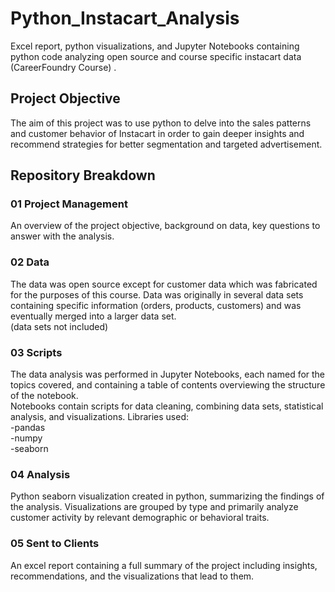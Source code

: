 # Python_Instacart_Analysis
Excel report, python visualizations, and Jupyter Notebooks containing python code analyzing open source and course specific instacart data (CareerFoundry Course) .

## Project Objective
The aim of this project was to use python to delve into the sales patterns and customer behavior of Instacart in order to gain deeper insights and recommend strategies for better segmentation and targeted advertisement. 

## Repository Breakdown

### 01 Project Management
 An overview of the project objective, background on data, key questions to answer with the analysis.
 
### 02 Data
The data was open source except for customer data which was fabricated for the purposes of this course.
Data was originally in several data sets containing specific information (orders, products, customers) and was eventually merged into a larger data set.  
(data sets not included)

### 03 Scripts 
The data analysis was performed in Jupyter Notebooks, each named for the topics covered, and containing a table of contents overviewing the structure of the notebook.  
Notebooks contain scripts for data cleaning, combining data sets, statistical analysis, and visualizations. 
Libraries used:  
-pandas  
-numpy  
-seaborn  

### 04 Analysis
Python seaborn visualization created in python, summarizing the findings of the analysis. 
Visualizations are grouped by type and primarily analyze customer activity by relevant demographic or behavioral traits.

### 05 Sent to Clients
An excel report containing a full summary of the project including insights, recommendations, and the visualizations that lead to them.
